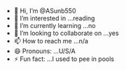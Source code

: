 - 👋 Hi, I’m @ASunb550
- 👀 I’m interested in ...reading
- 🌱 I’m currently learning ...no
- 💞️ I’m looking to collaborate on ...yes
- 📫 How to reach me ...n/a
- 😄 Pronouns: ...U/S/A
- ⚡ Fun fact: ...I used to pee in pools

<!---
ASunb550/ASunb550 is a ✨ special ✨ repository because its `README.md` (this file) appears on your GitHub profile.
You can click the Preview link to take a look at your changes.
--->

